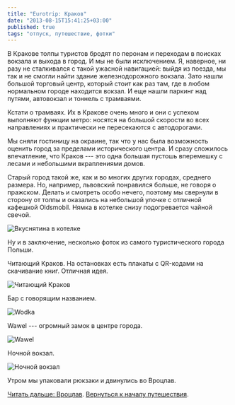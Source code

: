 ```yaml
---
title: "Eurotrip: Краков"
date: "2013-08-15T15:41:25+03:00"
published: true
tags: "отпуск, путешествие, фотки"
---
```


В Кракове толпы туристов бродят по перонам и переходам в поисках вокзала и выхода в город. И мы не были исключением. Я, наверное, ни разу не сталкивался с такой ужасной навигацией: выйдя из поезда, мы так и не смогли найти здание железнодорожного вокзала. Зато нашли большой торговый центр, который стоит как раз там, где в любом нормальном городе находится вокзал. И еще нашли паркинг над путями, автовокзал и тоннель с трамваями. 

Кстати о трамваях. Их в Кракове очень много и они с успехом выполняют функции метро: носятся на большой скорости во всех направлениях и практически не пересекаются с автодорогами. 

Мы сняли гостиницу на окраине, так что у нас была возможность оценить город за пределами исторического центра. И сразу сложилось впечатление, что Краков&nbsp;--- это одна большая пустошь вперемешку с лесами и небольшими вкраплениями домов. 

Старый город такой же, как и во многих других городах, среднего размера. Но, например, львовский понравился больше, не говоря о пражском. Делать и смотреть особо нечего, поэтому мы свернули в сторону от толпы и оказались на небольшой улочке с отличной кафешкой Oldsmobil. Нямка в котелке снизу подогревается чайной свечой. 

![](http://a51056ce8d9b948fb69e-8de36eb37b2366f5a76a776c3dee0b32.r42.cf1.rackcdn.com/instagram_krakow_pot.jpg "Вкуснятина в котелке")

Ну и в заключение, несколько фоток из самого туристического города Польши. 

Читающий Краков. На остановках есть плакаты с QR-кодами на скачивание книг. Отличная идея. 

![](http://a51056ce8d9b948fb69e-8de36eb37b2366f5a76a776c3dee0b32.r42.cf1.rackcdn.com/instagram_krakow_reading.jpg "Читающий Краков")

Бар с говорящим названием. 

![](http://a51056ce8d9b948fb69e-8de36eb37b2366f5a76a776c3dee0b32.r42.cf1.rackcdn.com/instagram_krakow_wodka.jpg "Wodka")

Wawel&nbsp;--- огромный замок в центре города. 

![](http://a51056ce8d9b948fb69e-8de36eb37b2366f5a76a776c3dee0b32.r42.cf1.rackcdn.com/instagram_krakow_wawel.jpg "Wawel")

Ночной вокзал. 

![](http://a51056ce8d9b948fb69e-8de36eb37b2366f5a76a776c3dee0b32.r42.cf1.rackcdn.com/instagram_krakow_railway_station.jpg "Ночной вокзал")

Утром мы упаковали рюкзаки и двинулись во Вроцлав.

[Читать дальше: Вроцлав](/post/eurotrip-wroclaw). [Вернуться к началу путешествия](/post/eurotrip-warsaw).